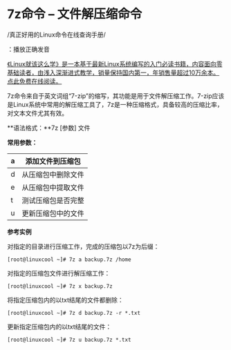 # 7z命令 – 文件解压缩命令

/真正好用的Linux命令在线查询手册/ 

 

：播放正确发音

[《Linux就该这么学》是一本基于最新Linux系统编写的入门必读书籍，内容面向零基础读者，由浅入深渐进式教学，销量保持国内第一，年销售量超过10万余本。点此免费在线阅读。](https://www.linuxprobe.com/basic-learning-00.html)



7z命令来自于英文词组“7-zip”的缩写，其功能是用于文件解压缩工作。7-zip应该是Linux系统中常用的解压缩工具了，7z是一种压缩格式，具备较高的压缩比率，对文本文件尤其有效。

**语法格式：**7z [参数] 文件

**常用参数：**

| a    | 添加文件到压缩包   |
| ---- | ------------------ |
| d    | 从压缩包中删除文件 |
| e    | 从压缩包中提取文件 |
| t    | 测试压缩包是否完整 |
| u    | 更新压缩包中的文件 |

**参考实例**

对指定的目录进行压缩工作，完成的压缩包以7z为后缀：

```
[root@linuxcool ~]# 7z a backup.7z /home
```

对指定的压缩包文件进行解压缩工作：

```
[root@linuxcool ~]# 7z x backup.7z
```

将指定压缩包内的以txt结尾的文件都删除：

```
[root@linuxcool ~]# 7z d backup.7z -r *.txt
```

更新指定压缩包内的以txt结尾的文件：

```
[root@linuxcool ~]# 7z u backup.7z *.txt
```